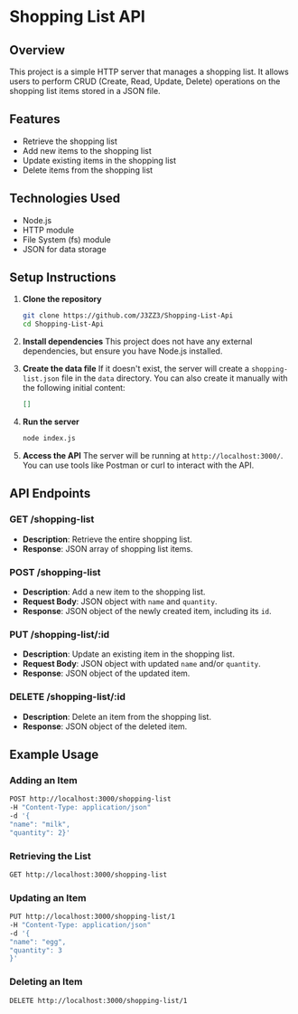 # Shopping List API

## Overview
This project is a simple HTTP server that manages a shopping list. It allows users to perform CRUD (Create, Read, Update, Delete) operations on the shopping list items stored in a JSON file.

## Features
- Retrieve the shopping list
- Add new items to the shopping list
- Update existing items in the shopping list
- Delete items from the shopping list

## Technologies Used
- Node.js
- HTTP module
- File System (fs) module
- JSON for data storage

## Setup Instructions

1. **Clone the repository**
   ```bash
   git clone https://github.com/J3ZZ3/Shopping-List-Api
   cd Shopping-List-Api
   ```

2. **Install dependencies**
   This project does not have any external dependencies, but ensure you have Node.js installed.

3. **Create the data file**
   If it doesn't exist, the server will create a `shopping-list.json` file in the `data` directory. You can also create it manually with the following initial content:
   ```json
   []
   ```

4. **Run the server**
   ```bash
   node index.js
   ```

5. **Access the API**
   The server will be running at `http://localhost:3000/`. You can use tools like Postman or curl to interact with the API.

## API Endpoints

### GET /shopping-list
- **Description**: Retrieve the entire shopping list.
- **Response**: JSON array of shopping list items.

### POST /shopping-list
- **Description**: Add a new item to the shopping list.
- **Request Body**: JSON object with `name` and `quantity`.
- **Response**: JSON object of the newly created item, including its `id`.

### PUT /shopping-list/:id
- **Description**: Update an existing item in the shopping list.
- **Request Body**: JSON object with updated `name` and/or `quantity`.
- **Response**: JSON object of the updated item.

### DELETE /shopping-list/:id
- **Description**: Delete an item from the shopping list.
- **Response**: JSON object of the deleted item.

## Example Usage

### Adding an Item
```bash
POST http://localhost:3000/shopping-list
-H "Content-Type: application/json"
-d '{
"name": "milk",
"quantity": 2}'
```

### Retrieving the List
```bash
GET http://localhost:3000/shopping-list
```

### Updating an Item
```bash
PUT http://localhost:3000/shopping-list/1
-H "Content-Type: application/json"
-d '{
"name": "egg",
"quantity": 3
}'
```

### Deleting an Item
```bash
DELETE http://localhost:3000/shopping-list/1
```



